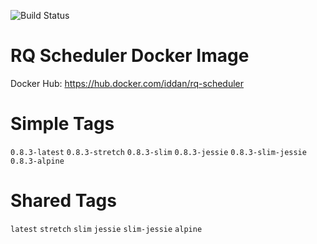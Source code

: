 ![Build Status](https://travis-ci.org/iddan/docker-rq-scheduler.svg?branch=master)

# RQ Scheduler Docker Image

Docker Hub: https://hub.docker.com/iddan/rq-scheduler

# Simple Tags
`0.8.3-latest`
`0.8.3-stretch`
`0.8.3-slim`
`0.8.3-jessie`
`0.8.3-slim-jessie`
`0.8.3-alpine`

# Shared Tags
`latest`
`stretch`
`slim`
`jessie`
`slim-jessie`
`alpine`
